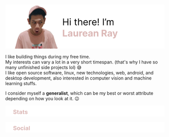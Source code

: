 ![banner](https://raw.githubusercontent.com/laureanray/laureanray/master/banner.png) 

I like building things during my free time.  
My interests can vary a lot in a very short timespan. (that's why I have so many unfinished side projects lol) :sweat_smile:  
I like open source software, linux, new technologies, web, android, and desktop development, also interested in computer vision and machine learning stuffs.  

I consider myself a **generalist**, which can be my best or worst attribute depending on how you look at it. :wink:

![social](https://raw.githubusercontent.com/laureanray/laureanray/master/stat.png) 


![social](https://raw.githubusercontent.com/laureanray/laureanray/master/soc.png) 
